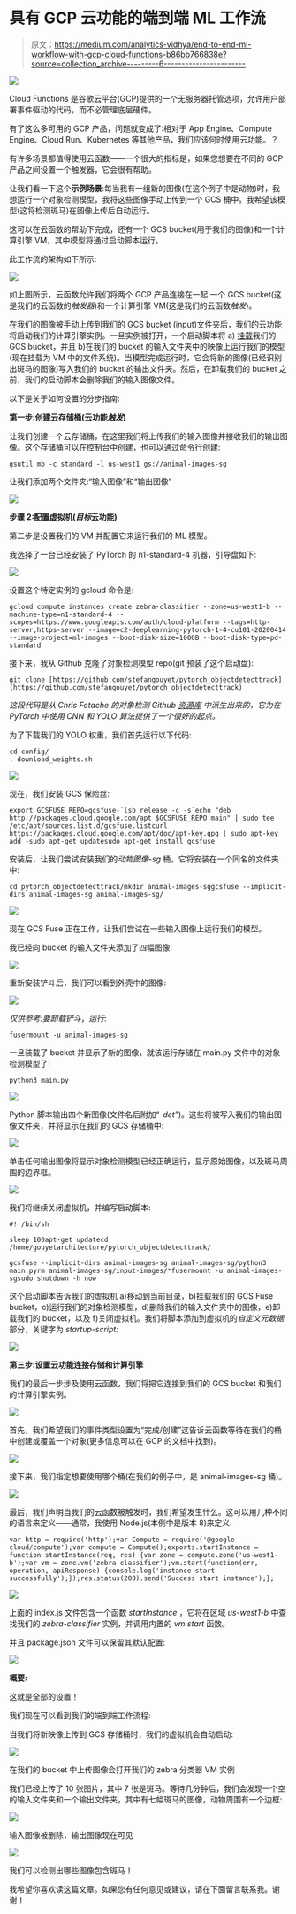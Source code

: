 # 具有 GCP 云功能的端到端 ML 工作流

> 原文：<https://medium.com/analytics-vidhya/end-to-end-ml-workflow-with-gcp-cloud-functions-b86bb766838e?source=collection_archive---------6----------------------->

![](img/3fbb84044aa48ee5ece0554ee07f2c8a.png)

Cloud Functions 是谷歌云平台(GCP)提供的一个无服务器托管选项，允许用户部署事件驱动的代码，而不必管理底层硬件。

有了这么多可用的 GCP 产品，问题就变成了:相对于 App Engine、Compute Engine、Cloud Run、Kubernetes 等其他产品，我们应该何时使用云功能。？

有许多场景都值得使用云函数——一个很大的指标是，如果您想要在不同的 GCP 产品之间设置一个触发器，它会很有帮助。

让我们看一下这个**示例场景**:每当我有一组新的图像(在这个例子中是动物)时，我想运行一个对象检测模型，我将这些图像手动上传到一个 GCS 桶中。我希望该模型(这将检测斑马)在图像上传后自动运行。

这可以在云函数的帮助下完成，还有一个 GCS bucket(用于我们的图像)和一个计算引擎 VM，其中模型将通过启动脚本运行。

此工作流的架构如下所示:

![](img/d0726248c14aa07cb655c0de4a892837.png)

如上图所示，云函数允许我们将两个 GCP 产品连接在一起:一个 GCS bucket(这是我们的云函数的*触发器*)和一个计算引擎 VM(这是我们的云函数*触发*)。

在我们的图像被手动上传到我们的 GCS bucket (input)文件夹后，我们的云功能将启动我们的计算引擎实例。一旦实例被打开，一个启动脚本将 a) [挂载](https://cloud.google.com/storage/docs/gcs-fuse)我们的 GCS bucket，并且 b)在我们的 bucket 的输入文件夹中的映像上运行我们的模型(现在挂载为 VM 中的文件系统)。当模型完成运行时，它会将新的图像(已经识别出斑马的图像)写入我们的 bucket 的输出文件夹。然后，在卸载我们的 bucket 之前，我们的启动脚本会删除我们的输入图像文件。

以下是关于如何设置的分步指南:

**第一步:创建云存储桶(云功能*触发*)**

让我们创建一个云存储桶，在这里我们将上传我们的输入图像并接收我们的输出图像。这个存储桶可以在控制台中创建，也可以通过命令行创建:

```
gsutil mb -c standard -l us-west1 gs://animal-images-sg
```

让我们添加两个文件夹:“输入图像”和“输出图像”

![](img/4d7560f5186afa960fddf35398aa22b6.png)

**步骤 2:配置虚拟机(*目标*云功能)**

第二步是设置我们的 VM 并配置它来运行我们的 ML 模型。

我选择了一台已经安装了 PyTorch 的 n1-standard-4 机器，引导盘如下:

![](img/f0d50123eda32d6ebc655c61f66ad6f4.png)

设置这个特定实例的 gcloud 命令是:

```
gcloud compute instances create zebra-classifier --zone=us-west1-b --machine-type=n1-standard-4 --scopes=https://www.googleapis.com/auth/cloud-platform --tags=http-server,https-server --image=c2-deeplearning-pytorch-1-4-cu101-20200414 --image-project=ml-images --boot-disk-size=100GB --boot-disk-type=pd-standard
```

接下来，我从 Github 克隆了对象检测模型 repo(git 预装了这个启动盘):

```
git clone [https://github.com/stefangouyet/pytorch_objectdetecttrack](https://github.com/stefangouyet/pytorch_objectdetecttrack)
```

*这段代码是从 Chris Fotache 的对象检测 Github* [*资源库*](https://github.com/cfotache/pytorch_objectdetecttrack) *中派生出来的，它为在 PyTorch 中使用 CNN 和 YOLO 算法提供了一个很好的起点。*

为了下载我们的 YOLO 权重，我们首先运行以下代码:

```
cd config/
. download_weights.sh
```

![](img/d2b90afaf5d9081d27f576a968f7a6e5.png)

现在，我们安装 GCS 保险丝:

```
export GCSFUSE_REPO=gcsfuse-`lsb_release -c -s`echo "deb http://packages.cloud.google.com/apt $GCSFUSE_REPO main" | sudo tee /etc/apt/sources.list.d/gcsfuse.listcurl https://packages.cloud.google.com/apt/doc/apt-key.gpg | sudo apt-key add -sudo apt-get updatesudo apt-get install gcsfuse
```

安装后，让我们尝试安装我们的*动物图像-sg* 桶，它将安装在一个同名的文件夹中:

```
cd pytorch_objectdetecttrack/mkdir animal-images-sggcsfuse --implicit-dirs animal-images-sg animal-images-sg/
```

![](img/aa3514c8e52636555545d9ab2c3620af.png)

现在 GCS Fuse 正在工作，让我们尝试在一些输入图像上运行我们的模型。

我已经向 bucket 的输入文件夹添加了四幅图像:

![](img/50ef056242b2e0f5cd0d777ea7a319b3.png)

重新安装铲斗后，我们可以看到外壳中的图像:

![](img/0bc306f2e57096018d52ff559f864116.png)

*仅供参考:要卸载铲斗*，*运行*:

```
fusermount -u animal-images-sg
```

一旦装载了 bucket 并显示了新的图像，就该运行存储在 main.py 文件中的对象检测模型了:

```
python3 main.py
```

![](img/478521e3d5ec250b960df18315261b8b.png)

Python 脚本输出四个新图像(文件名后附加“*-det”*)。这些将被写入我们的输出图像文件夹，并将显示在我们的 GCS 存储桶中:

![](img/1c679133cbcd1e8f290e3c8174abc3bc.png)

单击任何输出图像将显示对象检测模型已经正确运行，显示原始图像，以及斑马周围的边界框。

![](img/5ad5c2bf65dbda4799b6b981650d299e.png)

我们将继续关闭虚拟机，并编写启动脚本:

```
#! /bin/sh

sleep 100apt-get updatecd /home/gouyetarchitecture/pytorch_objectdetecttrack/

gcsfuse --implicit-dirs animal-images-sg animal-images-sg/python3 main.pyrm animal-images-sg/input-images/*fusermount -u animal-images-sgsudo shutdown -h now
```

这个启动脚本告诉我们的虚拟机 a)移动到当前目录，b)挂载我们的 GCS Fuse bucket，c)运行我们的对象检测模型，d)删除我们的输入文件夹中的图像，e)卸载我们的 bucket，以及 f)关闭虚拟机。我们将脚本添加到虚拟机的*自定义元数据*部分，关键字为 *startup-script:*

![](img/a7064b4020a4efae4aa797455d668a81.png)

**第三步:设置云功能连接存储和计算引擎**

我们的最后一步涉及使用云函数，我们将把它连接到我们的 GCS bucket 和我们的计算引擎实例。

![](img/03f7496f0ff026ae71929c275d40095b.png)

首先，我们希望我们的事件类型设置为“完成/创建”这告诉云函数等待在我们的桶中创建或覆盖一个对象(更多信息可以在 GCP 的文档中找到)。

![](img/d29736fdb6f34a2b7981c83dad3211e6.png)

接下来，我们指定想要使用哪个桶(在我们的例子中，是 animal-images-sg 桶)。

![](img/081cce8b4b1d420fadb830460c8b6407.png)

最后，我们声明当我们的云函数被触发时，我们希望发生什么。这可以用几种不同的语言来定义——通常，我使用 Node.js(本例中是版本 8)来定义:

```
var http = require('http');var Compute = require('@google-cloud/compute');var compute = Compute();exports.startInstance = function startInstance(req, res) {var zone = compute.zone('us-west1-b');var vm = zone.vm('zebra-classifier');vm.start(function(err, operation, apiResponse) {console.log('instance start successfully');});res.status(200).send('Success start instance');};
```

![](img/f8a83e810dbb2e995eb710bb7c1d29a8.png)

上面的 index.js 文件包含一个函数 *startInstance* ，它将在区域 *us-west1-b* 中查找我们的 *zebra-classifier* 实例，并调用内置的 *vm.start* 函数。

并且 package.json 文件可以保留其默认配置:

![](img/cdac88141eb298baa9b27543c74a3a79.png)

**概要:**

这就是全部的设置！

我们现在可以看到我们的端到端工作流程:

当我们将新映像上传到 GCS 存储桶时，我们的虚拟机会自动启动:

![](img/8cbc2e264db27767d1cee87b15cddda9.png)

在我们的 bucket 中上传图像会打开我们的 zebra 分类器 VM 实例

我们已经上传了 10 张图片，其中 7 张是斑马。等待几分钟后，我们会发现一个空的输入文件夹和一个输出文件夹，其中有七幅斑马的图像，动物周围有一个边框:

![](img/5e65c2c005a0f77d2f0b00e5fdb9e389.png)

输入图像被删除，输出图像现在可见

![](img/9ea2d733fe247e4bd81ead6575f61890.png)

我们可以检测出哪些图像包含斑马！

我希望你喜欢读这篇文章。如果您有任何意见或建议，请在下面留言联系我。谢谢！